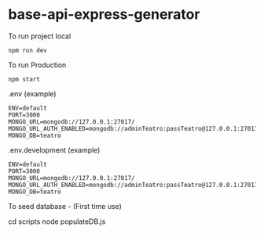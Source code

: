 # base-api-express-generator

To run project local

```
npm run dev
```

To run Production

```
npm start
```

.env (example)

```
ENV=default
PORT=3000
MONGO_URL=mongodb://127.0.0.1:27017/
MONGO_URL_AUTH_ENABLED=mongodb://adminTeatro:passTeatro@127.0.0.1:27017/
MONGO_DB=teatro
```

.env.development (example)

```
ENV=default
PORT=3000
MONGO_URL=mongodb://127.0.0.1:27017/
MONGO_URL_AUTH_ENABLED=mongodb://adminTeatro:passTeatro@127.0.0.1:27017/
MONGO_DB=teatro
```
To seed database - (First time use)

cd scripts
node populateDB.js
